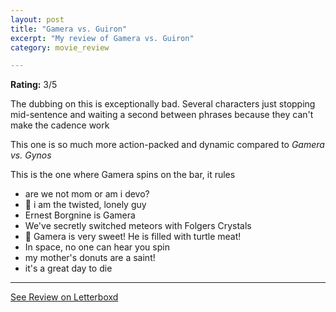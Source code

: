 ```yaml
---
layout: post
title: "Gamera vs. Guiron"
excerpt: "My review of Gamera vs. Guiron"
category: movie_review

---
```


**Rating:** 3/5

The dubbing on this is exceptionally bad. Several characters just stopping mid-sentence and waiting a second between phrases because they can't make the cadence work

This one is so much more action-packed and dynamic compared to <i>Gamera vs. Gynos</i>

This is the one where Gamera spins on the bar, it rules

* are we not mom or am i devo?
* 🎵 i am the twisted, lonely guy
* Ernest Borgnine is Gamera
* We've secretly switched meteors with Folgers Crystals
* 🎵 Gamera is very sweet! He is filled with turtle meat!
* In space, no one can hear you spin
* my mother's donuts are a saint!
* it's a great day to die

<hr>

[See Review on Letterboxd](https://boxd.it/4Mz9FB)
